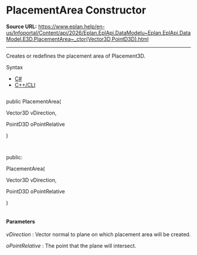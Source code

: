 # PlacementArea Constructor

**Source URL:** https://www.eplan.help/en-us/Infoportal/Content/api/2026/Eplan.EplApi.DataModelu~Eplan.EplApi.DataModel.E3D.PlacementArea~_ctor(Vector3D,PointD3D).html

---

Creates or redefines the placement area of Placement3D.

Syntax

- [C#](#i-syntax-CS)
- [C++/CLI](#i-syntax-CPP2005)

```
```
public PlacementArea( 

   Vector3D vDirection,

   PointD3D oPointRelative

)
```
```

```
```
public:

PlacementArea( 

   Vector3D vDirection,

   PointD3D oPointRelative

)
```
```

#### Parameters

*vDirection*
:   Vector normal to plane on which placement area will be created.

*oPointRelative*
:   The point that the plane will intersect.
